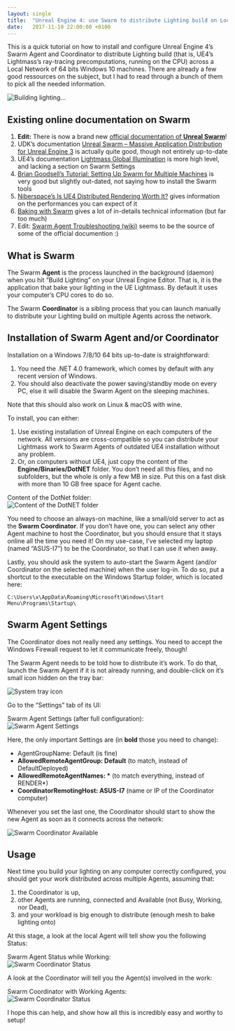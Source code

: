 ```yaml
---
layout: single
title:  "Unreal Engine 4: use Swarm to distribute Lighting build on Local Network"
date:   2017-11-10 22:00:00 +0100
---
```


This is a quick tutorial on how to install and configure Unreal Engine 4’s Swarm Agent and Coordinator to distribute Lighting build (that is, UE4’s Lightmass’s ray-tracing precomputations, running on the CPU) across a Local Network of 64 bits Windows 10 machines. There are already a few good ressources on the subject, but I had to read through a bunch of them to pick all the needed information.

![Building lighting...](/assets/images/Unreal-Engine-Building-Lighting.gif)

## Existing online documentation on Swarm

1. **Edit:** There is now a brand new [official documentation of  **Unreal Swarm**][swarm-overview]!
2. UDK’s documentation [Unreal Swarm – Massive Application Distribution for Unreal Engine 3][udk-swarm] is actually quite good, though not entirely up-to-date
3. UE4’s documentation [Lightmass Global Illumination][lightmass]
is more high level, and lacking a section on Swarm Settings
4. [Brian Goodsell’s Tutorial: Setting Up Swarm for Multiple Machines][iamsparky] is very good but slightly out-dated, not saying how to install the Swarm tools
5. [Niberspace’s Is UE4 Distributed Rendering Worth It?][niberspace] gives information on the performances you can expect of it
6. [Baking with Swarm][pkisensee] gives a lot of in-details technical information (but far too much)
7. Edit: [Swarm Agent Troubleshooting (wiki)][swarm-troubleshooting] seems to be the source of some of the official documention :)

## What is Swarm

The Swarm **Agent** is the process launched in the background (daemon) when you hit “Build Lighting” on your Unreal Engine Editor. That is, it is the application that bake your  lighting in the UE Lightmass. By default it uses your computer’s CPU cores to do so.

The Swarm **Coordinator** is a sibling process that you can launch manually to distribute your Lighting build on multiple Agents across the network.

## Installation of Swarm Agent and/or Coordinator

Installation on a Windows 7/8/10 64 bits up-to-date is straightforward: 

1. You need the .NET 4.0 framework, which comes by default with any recent version of Windows.
2. You should also deactivate the power saving/standby mode on every PC, else it will disable the Swarm Agent on the sleeping machines.

 Note that this should also work on Linux & macOS with wine.

To install, you can either:

1. Use existing installation of Unreal Engine on each computers of the network. All versions are cross-compatible so you can distribute your Lightmass work to Swarm Agents of outdated UE4 installation without any problem.
2. Or, on computers without UE4, just copy the content of the **Engine/Binaries/DotNET** folder. You don’t need all this files, and no subfolders, but the whole is only a few MB in size. Put this on a fast disk with more than 10 GB free space for Agent cache.

Content of the DotNet folder:  
![Content of the DotNET folder](/assets/images/Swarm-Files.png)

You need to choose an always-on machine, like a small/old server to act as the **Swarm Coordinator**. If you don’t have one, you can select any other Agent machine to host the Coordinator, but you should ensure that it stays online all the time you need it! On my use-case, I’ve selected my laptop (named “ASUS-I7”) to be the Coordinator, so that I can use it when away.

Lastly, you should ask the system to auto-start the Swarm Agent (and/or Coordinator on the selected machine) when the user log-in. To do so, put a shortcut to the executable on the Windows Startup folder, which is located here:

    C:\Users\x\AppData\Roaming\Microsoft\Windows\Start Menu\Programs\Startup\

## Swarm Agent Settings

The Coordinator does not really need any settings. You need to accept the Windows Firewall request to let it communicate freely, though!

The Swarm Agent needs to be told how to distribute it’s work. To do that, launch the Swarm Agent if it is not already running, and double-click on it’s small icon hidden on the tray bar:

![System tray icon](/assets/images/Swarm-Tray-Icon.png)

Go to the “Settings” tab of its UI:

Swarm Agent Settings (after full configuration):  
![Swarm Agent Settings](/assets/images/Swarm-Agent-Settings.png)

Here, the only important Settings are (in **bold** those you need to change):

- AgentGroupName: Default (is fine)
- **AllowedRemoteAgentGroup: Default** (to match, instead of DefaultDeployed)
- **AllowedRemoteAgentNames: \*** (to match everything, instead of RENDER*)
- **CoordinatorRemotingHost: ASUS-I7** (name or IP of the Coordinator computer)

Whenever you set the last one, the Coordinator should start to show the new Agent as soon as it connects across the network:

![Swarm Coordinator Available](/assets/images/Swarm-Coordinator-Available.png)

## Usage

Next time you build your lighting on any computer correctly configured, you should get your work distributed across multiple Agents, assuming that:

1. the Coordinator is up,
2. other Agents are running, connected and Available (not Busy, Working, nor Dead),
3. and your workload is big enough to distribute (enough mesh to bake lighting onto)

At this stage, a look at the local Agent will tell show you the following Status:

Swarm Agent Status while Working:  
![Swarm Coordinator Status](/assets/images/Swarm-Agent-Status.png)

A look at the Coordinator will tell you the Agent(s) involved in the work:

Swarm Coordinator with Working Agents:  
![Swarm Coordinator Status](/assets/images/Swarm-Coordinator-Status.png)

I hope this can help, and show how all this is incredibly easy and worthy to setup!

[swarm-overview]: https://docs.unrealengine.com/en-US/RenderingAndGraphics/Lightmass/UnrealSwarmOverview/
[udk-swarm]: https://docs.unrealengine.com/udk/Three/Swarm.html
[lightmass]: https://docs.unrealengine.com/latest/INT/Engine/Rendering/LightingAndShadows/Lightmass/
[iamsparky]: https://iamsparky.wordpress.com/2010/08/24/tutorial-setting-up-swarm-for-multiple-machines/
[niberspace]: http://niberspace.com/blog/benchmark-evaluation-of-ue4-distributed-swarm-lightmass-lightmap/
[pkisensee]: https://pkisensee.wordpress.com/2015/11/06/baking-with-swarm/
[swarm-troubleshooting]: https://nerivec.github.io/old-ue4-wiki/pages/swarm-agent-troubleshooting.html
